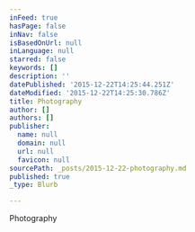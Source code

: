 ```yaml
---
inFeed: true
hasPage: false
inNav: false
isBasedOnUrl: null
inLanguage: null
starred: false
keywords: []
description: ''
datePublished: '2015-12-22T14:25:44.251Z'
dateModified: '2015-12-22T14:25:30.786Z'
title: Photography
author: []
authors: []
publisher:
  name: null
  domain: null
  url: null
  favicon: null
sourcePath: _posts/2015-12-22-photography.md
published: true
_type: Blurb

---
```

Photography
